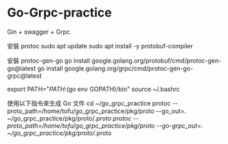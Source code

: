 # Go-Grpc-practice

Gin + swagger + Grpc

安裝 protoc
sudo apt update
sudo apt install -y protobuf-compiler

安裝 protoc-gen-go
go install google.golang.org/protobuf/cmd/protoc-gen-go@latest
go install google.golang.org/grpc/cmd/protoc-gen-go-grpc@latest

export PATH="$PATH:$(go env GOPATH)/bin"
source ~/.bashrc

使用以下指令來生成 Go 文件
cd ~/go_grpc_practice
protoc --proto_path=/home/tofu/go_grpc_practice/pkg/proto --go_out=. ~/go_grpc_practice/pkg/proto/*.proto
protoc --proto_path=/home/tofu/go_grpc_practice/pkg/proto --go-grpc_out=. ~/go_grpc_practice/pkg/proto/*.proto
